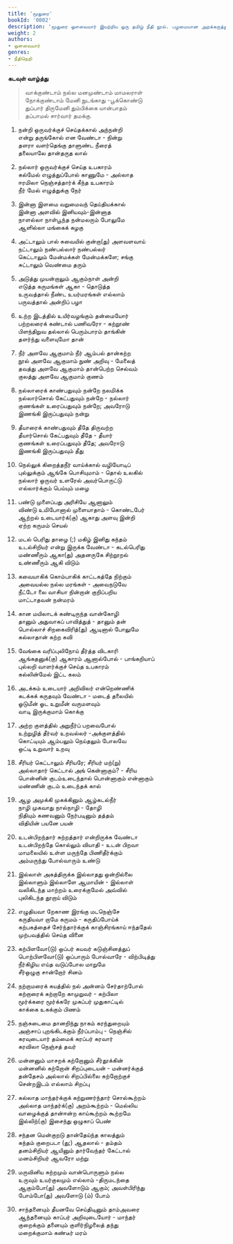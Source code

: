 ```yaml
---
title: 'மூதுரை'
bookId: '0002'
description: 'மூதுரை ஔவையார் இயற்றிய ஒரு தமிழ் நீதி நூல். பழமையான அறக்கருத்துகளைக் கொண்டிருப்பதால் இது மூதுரை (மூப்பு + உரை) என அழைக்கப்படுகிறது. இதற்கு வாக்குண்டாம் என்ற இன்னொரு பெயரும் உண்டு. இதன் கடவுள் வாழ்த்துப் பாடல் “வாக்குண்டாம்” என்று வழங்கப்படுவதால் இப்பெயர் ஏற்பட்டது. இந்நூலில் 30 வெண்பாப் பாடல்கள் அமைந்துள்ளன. ஒவ்வொரு பாடலும் ஒரு தனிக்கருத்தை வலியுறுத்துகிறது.'
weight: 2
authors:
- ஒளவையார்
genres:
- நீதிநெறி
---
```

  
**கடவுள் வாழ்த்து**    
  
>  வாக்குண்டாம் நல்ல மனமுண்டாம் மாமலராள்  
>  நோக்குண்டாம் மேனி நுடங்காது -பூக்கொண்டு  
>  துப்பார் திருமேனி தும்பிக்கை யான்பாதம்  
>  தப்பாமல் சார்வார் தமக்கு.  
  
1. நன்றி ஒருவர்க்குச் செய்தக்கால் அந்நன்றி  
என்று தருங்கோல் என வேண்டா - நின்று  
தளரா வளர்தெங்கு தாளுண்ட நீரைத்  
தலையாலே தான்தருத லால் 


1. நல்லார் ஒருவர்க்குச் செய்த உபகாரம்  
கல்மேல் எழுத்துப்போல் காணுமே - அல்லாத  
ஈரமிலா நெஞ்சத்தார்க் கீந்த உபகாரம்  
நீர் மேல் எழுத்துக்கு நேர் 


1. இன்னா இளமை வறுமைவந் தெய்தியக்கால்  
இன்னா அளவில் இனியவும்-இன்னாத  
நாளல்லா நாள்பூந்த நன்மலரும் போலுமே  
ஆளில்லா மங்கைக் கழகு 


1. அட்டாலும் பால் சுவையில் குன்றா(து) அளவளவாய்  
நட்டாலும் நண்பல்லார் நண்பல்லர்  
கெட்டாலும் மேன்மக்கள் மேன்மக்களே; சங்கு  
சுட்டாலும் வெண்மை தரும் 


1. அடுத்து முயன்றாலும் ஆகும்நாள் அன்றி  
எடுத்த கருமங்கள் ஆகா - தொடுத்த  
உருவத்தால் நீண்ட உயர்மரங்கள் எல்லாம்  
பருவத்தால் அன்றிப் பழா  


1. உற்ற இடத்தில் உயிர்வழங்கும் தன்மையோர்  
பற்றலரைக் கண்டால் பணிவரோ - கற்றூண்  
பிளந்திறுவ தல்லால் பெரும்பாரம் தாங்கின்  
தளர்ந்து வளையுமோ தான் 


1. நீர் அளவே ஆகுமாம் நீர் ஆம்பல் தான்கற்ற  
நூல் அளவே ஆகுமாம் நுண் அறிவு - மேலைத்  
தவத்து அளவே ஆகுமாம் தான்பெற்ற செல்வம்  
குலத்து அளவே ஆகுமாம் குணம்  


1. நல்லாரைக் காண்பதுவும் நன்றே நலமிக்க  
நல்லார்சொல் கேட்பதுவும் நன்றே - நல்லார்  
குணங்கள் உரைப்பதுவும் நன்றே; அவரோடு  
இணங்கி இருப்பதுவும் நன்று 


1. தீயாரைக் காண்பதுவும் தீதே திருவற்ற  
தீயார்சொல் கேட்பதுவும் தீதே - தீயார்  
குணங்கள் உரைப்பதுவும் தீதே; அவரோடு  
இணங்கி இருப்பதுவும் தீது 


1. நெல்லுக் கிறைத்தநீர் வாய்க்கால் வழியோடிப்  
புல்லுக்கும் ஆங்கே பொசியுமாம் - தொல் உலகில்  
நல்லார் ஒருவர் உளரேல் அவர்பொருட்டு  
எல்லார்க்கும் பெய்யும் மழை


1. பண்டு முளைப்பது அரிசியே ஆனாலும்  
விண்டு உமிபோனால் முளையாதாம் - கொண்டபேர்  
ஆற்றல் உடையார்க்(கு) ஆகாது அளவு இன்றி  
ஏற்ற கருமம் செயல்

1. மடல் பெரிது தாழை (;) மகிழ் இனிது கந்தம்  
உடல்சிறியர் என்று இருக்க வேண்டா - கடல்பெரிது  
மண்ணீரும் ஆகா(து) அதனருகே சிற்றூறல்  
உண்ணீரும் ஆகி விடும்

1. கவையாகிக் கொம்பாகிக் காட்டகத்தே நிற்கும்  
அவையல்ல நல்ல மரங்கள் - அவைநடுவே  
நீட்டோ லை வாசியா நின்றான் குறிப்பறிய  
மாட்டாதவன் நன்மரம்

1. கான மயிலாடக் கண்டிருந்த வான்கோழி  
தானும் அதுவாகப் பாவித்துத் - தானும் தன்  
பொல்லாச் சிறகைவிரித்(து) ஆடினால் போலுமே  
கல்லாதான் கற்ற கவி

1. வேங்கை வரிப்புலிநோய் தீர்த்த விடகாரி  
ஆங்கதனுக்(கு) ஆகாரம் ஆனால்போல் - பாங்கறியாப்  
புல்லறி வாளர்க்குச் செய்த உபகாரம்  
கல்லின்மேல் இட்ட கலம்

1. அடக்கம் உடையார் அறிவிலர் என்றெண்ணிக்  
கடக்கக் கருதவும் வேண்டா - மடைத் தலையில்  
ஓடுமீன் ஓட உறுமீன் வருமளவும்  
வாடி இருக்குமாம் கொக்கு

1. அற்ற குளத்தில் அறுநீர்ப் பறவைபோல்  
உற்றுழித் தீர்வர் உறவல்லர் -அக்குளத்தில்  
கொட்டியும் ஆம்பலும் நெய்தலும் போலவே  
ஒட்டி உறுவார் உறவு

1. சீரியர் கெட்டாலும் சீரியரே; சீரியர் மற்(று)  
அல்லாதார் கெட்டால் அங் கென்னாகும்? - சீரிய  
பொன்னின் குடம்உடைந்தால் பொன்னாகும் என்னாகும்  
மண்ணின் குடம் உடைந்தக் கால்

1. ஆழ அமுக்கி முகக்கினும் ஆழ்கடல்நீர்  
நாழி முகவாது நால்நாழி - தோழி  
நிதியும் கணவனும் நேர்படினும் தத்தம்  
விதியின் பயனே பயன்

1. உடன்பிறந்தார் சுற்றத்தார் என்றிருக்க வேண்டா  
உடன்பிறந்தே கொல்லும் வியாதி - உடன் பிறவா  
மாமலையில் உள்ள மருந்தே பிணிதீர்க்கும்  
அம்மருந்து போல்வாரும் உண்டு

1. இல்லாள் அகத்திருக்க இல்லாதது ஒன்றில்லை  
இல்லாளும் இல்லாளே ஆமாயின் - இல்லாள்  
வலிகிடந்த மாற்றம் உரைக்குமேல் அவ்வில்  
புலிகிடந்த தூறாய் விடும்

1. எழுதியவா றேகாண இரங்கு மடநெஞ்சே  
கருதியவா றாமே கருமம் - கருதிப்போய்க்  
கற்பகத்தைச் சேர்ந்தார்க்குக் காஞ்சிரங்காய் ஈந்ததேல்  
முற்பவத்தில் செய்த வினை

1. கற்பிளவோ(டு) ஒப்பர் கயவர் கடுஞ்சினத்துப்  
பொற்பிளவோ(டு) ஒப்பாரும் போல்வாரே - விற்பிடித்து  
நீர்கிழிய எய்த வடுப்போல மாறுமே  
சீர்ஒழுகு சான்றோர் சினம்

1. நற்றாமரைக் கயத்தில் நல் அன்னம் சேர்தாற்போல்  
கற்றாரைக் கற்றாறே காமுறுவர் - கற்பிலா  
மூர்க்கரை மூர்க்கரே முகப்பர் முதுகாட்டில்  
காக்கை உகக்கும் பிணம்

1. நஞ்சுடைமை தானறிந்து நாகம் கரந்துறையும்  
அஞ்சாப் புறங்கிடக்கும் நீர்ப்பாம்பு - நெஞ்சில்  
கரவுடையார் தம்மைக் கரப்பர் கரவார்  
கரவிலா நெஞ்சத் தவர்

1. மன்னனும் மாசறக் கற்றோனும் சீர்தூக்கின்  
மன்னனில் கற்றோன் சிறப்புடையன் - மன்னர்க்குத்  
தன்தேசம் அல்லால் சிறப்பில்லை கற்றோற்குச்  
சென்றஇடம் எல்லாம் சிறப்பு

1. கல்லாத மாந்தர்க்குக் கற்றுணர்ந்தார் சொல்கூற்றம்  
அல்லாத மாந்தர்க்(கு) அறம்கூற்றம் - மெல்லிய  
வாழைக்குத் தான்ஈன்ற காய்கூற்றம் கூற்றமே  
இல்லிற்(கு) இசைந்து ஒழுகாப் பெண்

1. சந்தன மென்குறடு தான்தேய்ந்த காலத்தும்  
கந்தம் குறைபடா (து;) ஆதலால் - தம்தம்  
தனம்சிறியர் ஆயினும் தார்வேந்தர் கேட்டால்  
மனம்சிறியர் ஆவரோ மற்று

1. மருவினிய சுற்றமும் வான்பொருளும் நல்ல  
உருவும் உயர்குலமும் எல்லாம் -திருமடந்தை  
ஆகும்போ(து) அவளோடும் ஆகும்; அவள்பிரிந்து  
போம்போ(து) அவளோடு (ம்) போம்

1. சாந்தனையும் தீயனவே செய்திடினும் தாம்அவரை  
ஆந்தனையும் காப்பர் அறிவுடையோர் - மாந்தர்  
குறைக்கும் தனையும் குளிர்நிழலைத் தந்து  
மறைக்குமாம் கண்டீர் மரம்  
